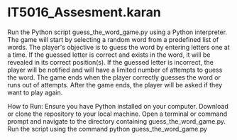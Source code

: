 # IT5016_Assesment.karan

Run the Python script guess_the_word_game.py using a Python interpreter.
The game will start by selecting a random word from a predefined list of words.
The player's objective is to guess the word by entering letters one at a time.
If the guessed letter is correct and exists in the word, it will be revealed in its correct position(s).
If the guessed letter is incorrect, the player will be notified and will have a limited number of attempts to guess the word.
The game ends when the player correctly guesses the word or runs out of attempts.
After the game ends, the player will be asked if they want to play again.

How to Run:
Ensure you have Python installed on your computer.
Download or clone the repository to your local machine.
Open a terminal or command prompt and navigate to the directory containing guess_the_word_game.py.
Run the script using the command python guess_the_word_game.py
